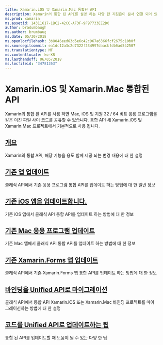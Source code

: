 ```yaml
---
title: Xamarin.iOS 및 Xamarin.Mac 통합된 API
description: Xamarin의 통합 된 API를 설명 하는 다양 한 지침은이 문서 연결 되어 있습니다. 연결 된 콘텐츠는 통합 API의 개요를 제공 하 고 기존 프로젝트를 마이그레이션하는 방법에 설명 합니다.
ms.prod: xamarin
ms.assetid: 14311617-1BC2-42CC-AF3F-9F97733EE2D0
author: bradumbaugh
ms.author: brumbaug
ms.date: 05/30/2018
ms.openlocfilehash: 3b8046eed63d5e6c42c967a6366fcf2675c10b0f
ms.sourcegitcommit: ea1dc12a3c2d7322f234997daacbfdb6ad542507
ms.translationtype: MT
ms.contentlocale: ko-KR
ms.lasthandoff: 06/05/2018
ms.locfileid: "34781363"
---
```

# <a name="unified-api-for-xamarinios-and-xamarinmac"></a>Xamarin.iOS 및 Xamarin.Mac 통합된 API

Xamarin의 통합 된 API를 사용 하면 Mac, iOS 및 지원 32 / 64 비트 응용 프로그램을 같은 이진 파일 사이 코드를 공유할 수 있습니다. 통합 API 새 Xamarin.iOS 및 Xamarin.Mac 프로젝트에서 기본적으로 사용 됩니다.

## <a name="overviewoverviewmd"></a>[개요](overview.md)

Xamarin의 통합 API, 해당 기능을 용도 함께 제공 되는 변경 내용에 대 한 설명

## <a name="update-existing-appsupdating-appsmd"></a>[기존 앱 업데이트](updating-apps.md)

클래식 API에서 기존 응용 프로그램 통합 API를 업데이트 하는 방법에 대 한 일반 정보

## <a name="updating-existing-ios-appsupdating-ios-appsmd"></a>[기존 iOS 앱을 업데이트합니다.](updating-ios-apps.md)

기존 iOS 앱에서 클래식 API 통합 API를 업데이트 하는 방법에 대 한 정보

## <a name="updating-existing-mac-appsupdating-mac-appsmd"></a>[기존 Mac 응용 프로그램 업데이트](updating-mac-apps.md)

기존 Mac 앱에서 클래식 API 통합 API를 업데이트 하는 방법에 대 한 정보

## <a name="update-existing-xamarinforms-appsupdating-xamarin-forms-appsmd"></a>[기존 Xamarin.Forms 앱 업데이트](updating-xamarin-forms-apps.md)

클래식 API에서 기존 Xamarin.Forms 앱 통합 API를 업데이트 하는 방법에 대 한 정보

## <a name="migrating-a-binding-to-the-unified-apiupdate-bindingmd"></a>[바인딩을 Unified API로 마이그레이션](update-binding.md)

클래식 API에서 통합 API Xamarin.iOS 또는 Xamarin.Mac 바인딩 프로젝트를 마이그레이션하는 방법에 대 한 설명

## <a name="tips-for-updating-code-to-the-unified-apiupdating-tipsmd"></a>[코드를 Unified API로 업데이트하는 팁](updating-tips.md)

통합 된 API를 업데이트할 때 도움이 될 수 있는 다양 한 팁


